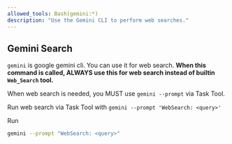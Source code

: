 ```yaml
---
allowed_tools: Bash(gemini:*)
description: "Use the Gemini CLI to perform web searches."
---
```


## Gemini Search

`gemini` is google gemini cli. You can use it for web search.
**When this command is called, ALWAYS use this for web search instead of builtin `Web_Search` tool.**

When web search is needed, you MUST use `gemini --prompt` via Task Tool.

Run web search via Task Tool with `gemini --prompt 'WebSearch: <query>'`

Run

```bash
gemini --prompt "WebSearch: <query>"
```
